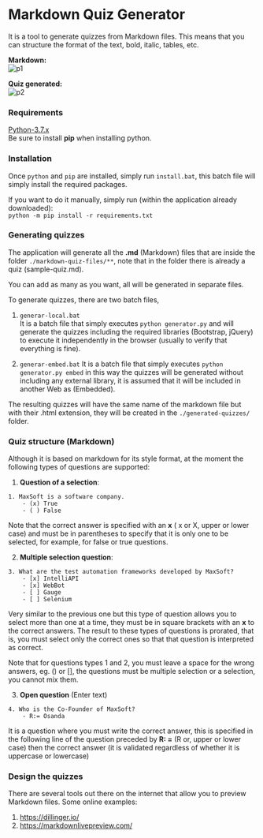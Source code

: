 # Markdown Quiz Generator
It is a tool to generate quizzes from Markdown files. This means that you can structure the format of the text, bold, italic, tables, etc.

<b> Markdown: </b> <br>
![p1](https://raw.githubusercontent.com/osandadeshan/markdown-quiz-generator/master/app/static/sample-quiz-md-file.PNG)

<b> Quiz generated: </b> <br>
![p2](https://raw.githubusercontent.com/osandadeshan/markdown-quiz-generator/master/app/static/sample-quiz-animation.gif)

### Requirements
[Python-3.7.x](https://www.python.org/downloads/release/python-374/) <br>
Be sure to install **pip** when installing python.

### Installation
Once `python` and `pip` are installed, simply run `install.bat`, this batch file will simply install the required packages.

If you want to do it manually, simply run (within the application already downloaded): <br>
`python -m pip install -r requirements.txt`

### Generating quizzes
The application will generate all the **.md** (Markdown) files that are inside the folder 
`./markdown-quiz-files/**`, note that in the folder there is already a quiz (sample-quiz.md).

You can add as many as you want, all will be generated in separate files.

To generate quizzes, there are two batch files,
1. `generar-local.bat` \
It is a batch file that simply executes `python generator.py` and will generate the quizzes including the required libraries (Bootstrap, jQuery) to execute it independently in the browser (usually to verify that everything is fine).

2. `generar-embed.bat` 
It is a batch file that simply executes `python generator.py embed` in this way the quizzes will be generated without including any external library, it is assumed that it will be included in another Web as (Embedded).

The resulting quizzes will have the same name of the markdown file but with their .html extension, they will be created in the `./generated-quizzes/` folder.

### Quiz structure (Markdown)
Although it is based on markdown for its style format, at the moment the following types of questions are supported:

1. **Question of a selection**:
```text
1. MaxSoft is a software company.
    - (x) True
    - ( ) False
```
Note that the correct answer is specified with an **x** ( x or X, upper or lower case) and must be in parentheses to specify that it is only one to be selected, for example, for false or true questions.

2. **Multiple selection question**:
```text
3. What are the test automation frameworks developed by MaxSoft?
    - [x] IntelliAPI
    - [x] WebBot
    - [ ] Gauge
    - [ ] Selenium
```
Very similar to the previous one but this type of question allows you to select more than one at a time, they must be in square brackets with an **x** to the correct answers. The result to these types of questions is prorated, that is, you must select only the correct ones so that that question is interpreted as correct.

Note that for questions types 1 and 2, you must leave a space for the wrong answers, eg. () or [], the questions must be multiple selection or a selection, you cannot mix them.

3. **Open question** (Enter text)
```text
4. Who is the Co-Founder of MaxSoft?
    - R:= Osanda
```
It is a question where you must write the correct answer, this is specified in the following line of the question preceded by **R: =** (R or, upper or lower case) then the correct answer (it is validated regardless of whether it is uppercase or lowercase)

### Design the quizzes
There are several tools out there on the internet that allow you to preview Markdown files. 
Some online examples:

1. https://dillinger.io/
2. https://markdownlivepreview.com/
